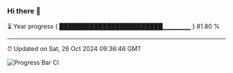 ### Hi there 👋

⏳ Year progress { ████████████████████████▁▁▁▁▁▁ } 81.80 %

---

⏰ Updated on Sat, 26 Oct 2024 09:36:46 GMT

![Progress Bar CI](https://github.com/IshwaranRudhara/GIT-ACTION/workflows/Progress%20Bar%20CI/badge.svg)
